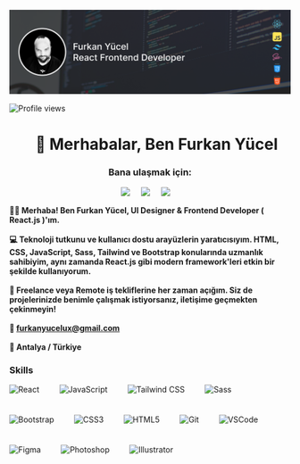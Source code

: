 ![👋 Hi, my name is Furkan Yücel](https://github.com/furkanyucel/furkanyucel/raw/main/banner.png)


![Profile views](https://komarev.com/ghpvc/?username=furkanyucel&label=Profile%20views&color=0e75b6&style=flat)

<div id="toc">
  <ul align="center" style="list-style: none">
    <summary>
      <h1>
        👋 Merhabalar, Ben Furkan Yücel
      </h1>
    </summary>
  </ul>
</div>

**<h3 align="center">Bana ulaşmak için:</h3>** 
<p align="center"><a href="https://github.com/furkanyucel" target="_blank"><img src="https://img.shields.io/badge/GitHub-100000?style=for-the-badge&logo=github&logoColor=white" height="28" style="margin-right: 16px"></a> <a href="https://www.linkedin.com/in/furkanyucel" target="_blank"><img src="https://img.shields.io/badge/LinkedIn-0077B5?style=for-the-badge&logo=linkedin&logoColor=white" height="28" style="margin-right: 16px"></a> <a href="furkanyucelux@gmail.com" target="_blank"><img src="https://img.shields.io/badge/Gmail-D14836?style=for-the-badge&logo=gmail&logoColor=white" height="28" style="margin-right: 16px"></a></p>

 **<p align="left">👨‍💻 Merhaba! Ben Furkan Yücel, UI Designer & Frontend Developer ( React.js )'ım. 
<br><br>
💻 Teknoloji tutkunu ve kullanıcı dostu arayüzlerin yaratıcısıyım. HTML, CSS, JavaScript, Sass, Tailwind ve Bootstrap konularında uzmanlık sahibiyim, aynı zamanda React.js gibi modern framework'leri etkin bir şekilde kullanıyorum.
<br><br>
💼 Freelance veya Remote iş tekliflerine her zaman açığım. Siz de projelerinizde benimle çalışmak istiyorsanız, iletişime geçmekten çekinmeyin! 
<br><br>
📩 furkanyucelux@gmail.com
<br><br>
📍 Antalya / Türkiye</p>**

 **<h3 align="left">Skills</h3>**

<div style="display: flex; flex-wrap: wrap; gap: 18px; justify-content: left;"><img src="https://skillicons.dev/icons?i=react" height="36" alt="React" style="margin-right: 18px"> <img src="https://skillicons.dev/icons?i=javascript" height="36" alt="JavaScript" style="margin-right: 18px"> <img src="https://skillicons.dev/icons?i=tailwind" height="36" alt="Tailwind CSS" style="margin-right: 18px"> <img src="https://skillicons.dev/icons?i=sass" height="36" alt="Sass" style="margin-right: 18px"> <img src="https://skillicons.dev/icons?i=bootstrap" height="36" alt="Bootstrap" style="margin-right: 18px"> <img src="https://cdn.jsdelivr.net/gh/devicons/devicon@latest/icons/css3/css3-original-wordmark.svg" height="36" alt="CSS3" style="margin-right: 18px"> <img src="https://cdn.jsdelivr.net/gh/devicons/devicon@latest/icons/html5/html5-original-wordmark.svg" height="36" alt="HTML5" style="margin-right: 18px"> <img src="https://cdn.simpleicons.org/git/F1502F" height="36" alt="Git" style="margin-right: 18px"> <img src="https://skillicons.dev/icons?i=vscode" height="36" alt="VSCode" style="margin-right: 18px"> <img src="https://skillicons.dev/icons?i=figma" height="36" alt="Figma" style="margin-right: 18px"> <img src="https://cdn.jsdelivr.net/gh/devicons/devicon@latest/icons/photoshop/photoshop-original.svg" height="36" alt="Photoshop" style="margin-right: 18px"> <img src="https://cdn.jsdelivr.net/gh/devicons/devicon@latest/icons/illustrator/illustrator-plain.svg" height="36" alt="Illustrator" style="margin-right: 18px"></div>


<!--
 **<h3 align="left">GitHub Stats</h3>**
 
<p align="left">
  <img width="48%" src="https://github-readme-stats.vercel.app/api?username=furkanyucel&theme=react&hide_title=false&hide_rank=false&show_icons=false&include_all_commits=false&count_private=true&line_height=23" alt="GitHub stats Card" />
  <img width="48%" src="https://streak-stats.demolab.com/?user=furkanyucel&theme=react&hide_border=false&date_format=M+j%5B%2C+Y%5D&mode=daily&hide_total_contributions=false&hide_current_streak=false&hide_longest_streak=false&card_height=200" alt="GitHub streak Card" />
</p>

<p align="left">
  <img width="48%" src="https://github-readme-stats.vercel.app/api/top-langs?username=furkanyucel&theme=react&hide_title=false&layout=compact&langs_count=6&hide_progress=false&card_width=400" alt="GitHub top-langs Card" />
  <img width="48%" src="https://github-readme-stats.vercel.app/api/pin/?username=furkanyucel&repo=Bubble&bg_color=35%2C2dd4bf%2C784BA0%2C2B86C5&show_owner=true&title_color=fff&text_color=fff&icon_color=fff" alt="GitHub repo-card Card" />
</p>

-->
